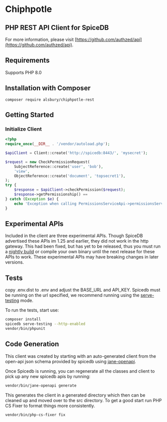 # Chiphpotle

## PHP REST API Client for SpiceDB

For more information, please visit [https://github.com/authzed/api](https://github.com/authzed/api).

## Requirements

Supports PHP 8.0

## Installation with Composer

```shell
composer require alsbury/chiphpotle-rest
```

## Getting Started

### Initialize Client

```php
<?php
require_once(__DIR__ . '/vendor/autoload.php');

$apiClient = Client::create('http://spicedb:8443/', 'mysecret');

$request = new CheckPermissionRequest(
    SubjectReference::create('user', 'bob'),
    'view',
    ObjectReference::create('document', 'topsecret1'),
);
try {
    $response = $apiClient->checkPermission($request);
    $response->getPermissionship() == 
} catch (Exception $e) {
    echo 'Exception when calling PermissionsServiceApi->permissionsServiceCheckPermission: ', $e->getMessage(), PHP_EOL;
}
```

## Experimental APIs

Included in the client are three experimental APIs. Though SpiceDB advertised these APIs im 1.25 and earlier,
they did not work in the http gateway. This had been fixed, but has yet to be released, thus you must run a [nightly build](https://github.com/authzed/spicedb/pkgs/container/spicedb-git)
or compile your own binary until the next release for these APIs to work. These experimental APIs may have breaking changes in later versions.

## Tests

copy .env.dist to .env and adjust the BASE_URL and API_KEY. Spicedb must be running on the url specified, 
we recommend running using the [serve-testing](https://authzed.com/docs/guides/validation-and-testing#testing-code-against-spicedb) mode.


To run the tests, start use:

```bash
composer install
spicedb serve-testing --http-enabled
vendor/bin/phpunit
```

## Code Generation

This client was created by starting with an auto-generated client from the open-api json schema provided by spicedb using [jane-openapi](https://jane.readthedocs.io/en/latest/documentation/OpenAPI.html).

Once Spicedb is running, you can regenerate all the classes and client to pick up any new spicedb apis by running:

```bash
vendor/bin/jane-openapi generate
```

This generates the client in a generated directory which then can be cleaned up and moved over to the src directory.
To get a good start run PHP CS Fixer to format things more consistently.

```bash
vendor/bin/php-cs-fixer fix
```
